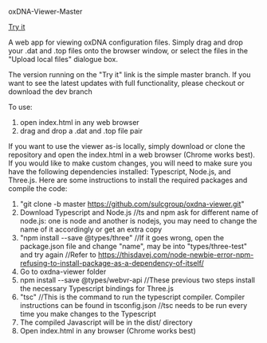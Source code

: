 oxDNA-Viewer-Master

[Try it](https://sulcgroup.github.io/oxdna-viewer/)

A web app for viewing oxDNA configuration files.  Simply drag and drop your .dat and .top files onto the browser window, or select the files in the "Upload local files" dialogue box.

The version running on the "Try it" link is the simple master branch.  If you want to see the latest updates with full functionality, please checkout or download the dev branch

To use:
1) open index.html in any web browser
2) drag and drop a .dat and .top file pair

If you want to use the viewer as-is locally, simply download or clone the repository and open the index.html in a web browser (Chrome works best).  If you would like to make custom changes, you will need to make sure you have the following dependencies installed: Typescript, Node.js, and Three.js.  Here are some instructions to install the required packages and compile the code:

1) "git clone -b master https://github.com/sulcgroup/oxdna-viewer.git"
2) Download Typescript and Node.js 
   //ts and npm ask for different name of node.js: one is node and another is nodejs, you may need to change the name of it accordingly or get an extra copy
3) "npm install --save @types/three" 
   //If it goes wrong, open the package.json file and change "name", may be into "types/three-test" and try again
   //Refer to https://thisdavej.com/node-newbie-error-npm-refusing-to-install-package-as-a-dependency-of-itself/
4) Go to oxdna-viewer folder
5) npm install --save @types/webvr-api
   //These previous two steps install the necessary Typescript bindings for Three.js
6) "tsc"
   //This is the command to run the typescript compiler.  Compiler instructions can be found in tsconfig.json
   //tsc needs to be run every time you make changes to the Typescript
7) The compiled Javascript will be in the dist/ directory
8) Open index.html in any browser (Chrome works best)

